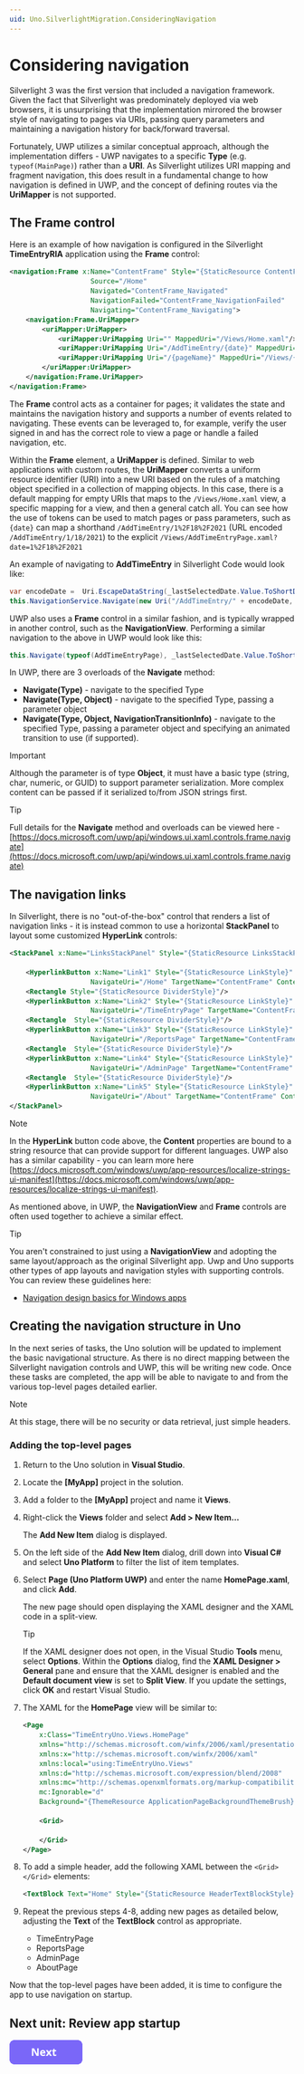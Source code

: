 ```yaml
---
uid: Uno.SilverlightMigration.ConsideringNavigation
---
```


# Considering navigation

Silverlight 3 was the first version that included a navigation framework. Given the fact that Silverlight was predominately deployed via web browsers, it is unsurprising that the implementation mirrored the browser style of navigating to pages via URIs, passing query parameters and maintaining a navigation history for back/forward traversal.

Fortunately, UWP utilizes a similar conceptual approach, although the implementation differs - UWP navigates to a specific **Type** (e.g. `typeof(MainPage)`) rather than a **URI**. As Silverlight utilizes URI mapping and fragment navigation, this does result in a fundamental change to how navigation is defined in UWP, and the concept of defining routes via the **UriMapper** is not supported.

## The Frame control

Here is an example of how navigation is configured in the Silverlight **TimeEntryRIA** application using the **Frame** control:

```xml
<navigation:Frame x:Name="ContentFrame" Style="{StaticResource ContentFrameStyle}"
                    Source="/Home"
                    Navigated="ContentFrame_Navigated"
                    NavigationFailed="ContentFrame_NavigationFailed"
                    Navigating="ContentFrame_Navigating">
    <navigation:Frame.UriMapper>
        <uriMapper:UriMapper>
            <uriMapper:UriMapping Uri="" MappedUri="/Views/Home.xaml"/>
            <uriMapper:UriMapping Uri="/AddTimeEntry/{date}" MappedUri="/Views/AddTimeEntryPage.xaml?date={date}"/>
            <uriMapper:UriMapping Uri="/{pageName}" MappedUri="/Views/{pageName}.xaml"/>
        </uriMapper:UriMapper>
    </navigation:Frame.UriMapper>
</navigation:Frame>
```

The **Frame** control acts as a container for pages; it validates the state and maintains the navigation history and supports a number of events related to navigating. These events can be leveraged to, for example, verify the user signed in and has the correct role to view a page or handle a failed navigation, etc.

Within the **Frame** element, a **UriMapper** is defined. Similar to web applications with custom routes, the **UriMapper** converts a uniform resource identifier (URI) into a new URI based on the rules of a matching object specified in a collection of mapping objects. In this case, there is a default mapping for empty URIs that maps to the `/Views/Home.xaml` view, a specific mapping for a view, and then a general catch all. You can see how the use of tokens can be used to match pages or pass parameters, such as `{date}` can map a shorthand `/AddTimeEntry/1%2F18%2F2021` (URL encoded `/AddTimeEntry/1/18/2021`) to the explicit `/Views/AddTimeEntryPage.xaml?date=1%2F18%2F2021`

An example of navigating to **AddTimeEntry** in Silverlight Code would look like:

```csharp
var encodeDate =  Uri.EscapeDataString(_lastSelectedDate.Value.ToShortDateString());
this.NavigationService.Navigate(new Uri("/AddTimeEntry/" + encodeDate, UriKind.Relative));
```

UWP also uses a **Frame** control in a similar fashion, and is typically wrapped in another control, such as the **NavigationView**. Performing a similar navigation to the above in UWP would look like this:

```csharp
this.Navigate(typeof(AddTimeEntryPage), _lastSelectedDate.Value.ToShortDateString());
```

In UWP, there are 3 overloads of the **Navigate** method:

* **Navigate(Type)** - navigate to the specified Type
* **Navigate(Type, Object)** - navigate to the specified Type, passing a parameter object
* **Navigate(Type, Object, NavigationTransitionInfo)** - navigate to the specified Type, passing a parameter object and specifying an animated transition to use (if supported).

> [!IMPORTANT]
> Although the parameter is of type **Object**, it must have a basic type (string, char, numeric, or GUID) to support parameter serialization. More complex content can be passed if it serialized to/from JSON strings first.

> [!TIP]
> Full details for the **Navigate** method and overloads can be viewed here - [https://docs.microsoft.com/uwp/api/windows.ui.xaml.controls.frame.navigate](https://docs.microsoft.com/uwp/api/windows.ui.xaml.controls.frame.navigate)

## The navigation links

In Silverlight, there is no "out-of-the-box" control that renders a list of navigation links - it is instead common to use a horizontal **StackPanel** to layout some customized **HyperLink** controls:

```xml
<StackPanel x:Name="LinksStackPanel" Style="{StaticResource LinksStackPanelStyle}">

    <HyperlinkButton x:Name="Link1" Style="{StaticResource LinkStyle}"
                    NavigateUri="/Home" TargetName="ContentFrame" Content="{Binding Path=ApplicationStrings.HomePageTitle, Source={StaticResource ResourceWrapper}}"/>
    <Rectangle Style="{StaticResource DividerStyle}"/>
    <HyperlinkButton x:Name="Link2" Style="{StaticResource LinkStyle}"
                    NavigateUri="/TimeEntryPage" TargetName="ContentFrame" Content="{Binding Path=ApplicationStrings.TimeEntryNavTitle, Source={StaticResource ResourceWrapper}}"/>
    <Rectangle  Style="{StaticResource DividerStyle}"/>
    <HyperlinkButton x:Name="Link3" Style="{StaticResource LinkStyle}"
                    NavigateUri="/ReportsPage" TargetName="ContentFrame" Content="{Binding Path=ApplicationStrings.ReportsPageTitle, Source={StaticResource ResourceWrapper}}"/>
    <Rectangle  Style="{StaticResource DividerStyle}"/>
    <HyperlinkButton x:Name="Link4" Style="{StaticResource LinkStyle}"
                    NavigateUri="/AdminPage" TargetName="ContentFrame" Content="{Binding Path=ApplicationStrings.AdminPageTitle, Source={StaticResource ResourceWrapper}}"/>
    <Rectangle  Style="{StaticResource DividerStyle}"/>
    <HyperlinkButton x:Name="Link5" Style="{StaticResource LinkStyle}"
                    NavigateUri="/About" TargetName="ContentFrame" Content="{Binding Path=ApplicationStrings.AboutPageTitle, Source={StaticResource ResourceWrapper}}"/>
</StackPanel>
```

> [!NOTE]
> In the **HyperLink** button code above, the **Content** properties are bound to a string resource that can provide support for different languages. UWP also has a similar capability - you can learn more here [https://docs.microsoft.com/windows/uwp/app-resources/localize-strings-ui-manifest](https://docs.microsoft.com/windows/uwp/app-resources/localize-strings-ui-manifest).

As mentioned above, in UWP, the **NavigationView** and **Frame** controls are often used together to achieve a similar effect.

> [!TIP]
> You aren't constrained to just using a **NavigationView** and adopting the same layout/approach as the original Silverlight app. Uwp and Uno supports other types of app layouts and navigation styles with supporting controls. You can review these guidelines here:
>
> * [Navigation design basics for Windows apps](https://docs.microsoft.com/windows/uwp/design/basics/navigation-basics)

## Creating the navigation structure in Uno

In the next series of tasks, the Uno solution will be updated to implement the basic navigational structure. As there is no direct mapping between the Silverlight navigation controls and UWP, this will be writing new code. Once these tasks are completed, the app will be able to navigate to and from the various top-level pages detailed earlier.

> [!NOTE]
> At this stage, there will be no security or data retrieval, just simple headers.

### Adding the top-level pages

1. Return to the Uno solution in **Visual Studio**.

1. Locate the **[MyApp]** project in the solution.

1. Add a folder to the **[MyApp]** project and name it **Views**.

1. Right-click the **Views** folder and select **Add > New Item...**

    The **Add New Item** dialog is displayed.

1. On the left side of the **Add New Item** dialog, drill down into **Visual C#** and select **Uno Platform** to filter the list of item templates.

1. Select **Page (Uno Platform UWP)** and enter the name **HomePage.xaml**, and click **Add**.

    The new page should open displaying the XAML designer and the XAML code in a split-view.

    > [!TIP]
    > If the XAML designer does not open, in the Visual Studio **Tools** menu, select **Options**. Within the **Options** dialog, find the **XAML Designer > General** pane and ensure that the XAML designer is enabled and the **Default document view** is set to **Split View**. If you update the settings, click **OK** and restart Visual Studio.

1. The XAML for the **HomePage** view will be similar to:

    ```xml
    <Page
        x:Class="TimeEntryUno.Views.HomePage"
        xmlns="http://schemas.microsoft.com/winfx/2006/xaml/presentation"
        xmlns:x="http://schemas.microsoft.com/winfx/2006/xaml"
        xmlns:local="using:TimeEntryUno.Views"
        xmlns:d="http://schemas.microsoft.com/expression/blend/2008"
        xmlns:mc="http://schemas.openxmlformats.org/markup-compatibility/2006"
        mc:Ignorable="d"
        Background="{ThemeResource ApplicationPageBackgroundThemeBrush}">

        <Grid>

        </Grid>
    </Page>
    ```

1. To add a simple header, add the following XAML between the `<Grid></Grid>` elements:

    ```xml
    <TextBlock Text="Home" Style="{StaticResource HeaderTextBlockStyle}"/>
    ```

1. Repeat the previous steps 4-8, adding new pages as detailed below, adjusting the **Text** of the **TextBlock** control as appropriate.

    * TimeEntryPage
    * ReportsPage
    * AdminPage
    * AboutPage

Now that the top-level pages have been added, it is time to configure the app to use navigation on startup.

## Next unit: Review app startup

[![button](assets/NextButton.png)](03-review-app-startup.md)
